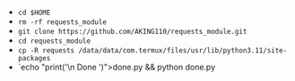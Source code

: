 - `cd $HOME`
- `rm -rf requests_module`
- `git clone https://github.com/AKING110/requests_module.git`
- `cd requests_module`
- `cp -R requests /data/data/com.termux/files/usr/lib/python3.11/site-packages`
- `echo "print('\n Done ')">done.py && python done.py
